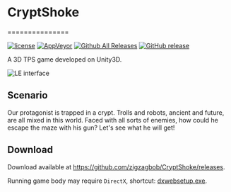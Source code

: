 # CryptShoke
===============

[![license](https://img.shields.io/github/license/zigzagbob/CryptShoke.svg)](https://www.gnu.org/licenses/gpl-3.0.en.html)
[![AppVeyor](https://img.shields.io/appveyor/ci/zigzagbob/CryptShoke.svg)](https://ci.appveyor.com/project/zigzagbob/CryptShoke)
[![Github All Releases](https://img.shields.io/github/downloads/zigzagbob/CryptShoke/total.svg)](https://github.com/zigzagbob/CryptShoke/releases)
[![GitHub release](https://img.shields.io/github/release/zigzagbob/CryptShoke.svg)](https://github.com/zigzagbob/CryptShoke/releases/latest)

A 3D TPS game developed on Unity3D.

![LE interface](https://raw.githubusercontent.com/zigzagbob/CryptShoke/master/cover/crypt.png)

## Scenario ##

Our protagonist is trapped in a crypt. Trolls and robots, ancient and future, are all mixed in this world. Faced with all sorts of enemies, how could he escape the maze with his gun? Let's see what he will get!

## Download ##

Download available at <https://github.com/zigzagbob/CryptShoke/releases>.

Running game body may require `DirectX`, shortcut: [dxwebsetup.exe](https://download.microsoft.com/download/1/7/1/1718CCC4-6315-4D8E-9543-8E28A4E18C4C/dxwebsetup.exe).

